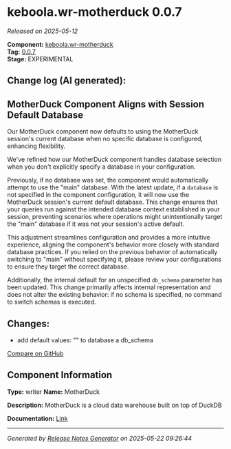 #  keboola.wr-motherduck 0.0.7

_Released on 2025-05-12_

**Component:** [keboola.wr-motherduck](https://github.com/keboola/component-motherduck)  
**Tag:** [0.0.7](https://github.com/keboola/component-motherduck/releases/tag/0.0.7)  
**Stage:** EXPERIMENTAL


## Change log (AI generated):
## MotherDuck Component Aligns with Session Default Database
Our MotherDuck component now defaults to using the MotherDuck session's current database when no specific database is configured, enhancing flexibility.

We've refined how our MotherDuck component handles database selection when you don't explicitly specify a database in your configuration.

Previously, if no database was set, the component would automatically attempt to use the "main" database. With the latest update, if a `database` is not specified in the component configuration, it will now use the MotherDuck session's current default database. This change ensures that your queries run against the intended database context established in your session, preventing scenarios where operations might unintentionally target the "main" database if it was not your session's active default.

This adjustment streamlines configuration and provides a more intuitive experience, aligning the component's behavior more closely with standard database practices. If you relied on the previous behavior of automatically switching to "main" without specifying it, please review your configurations to ensure they target the correct database.

Additionally, the internal default for an unspecified `db_schema` parameter has been updated. This change primarily affects internal representation and does not alter the existing behavior: if no schema is specified, no command to switch schemas is executed.



## Changes:



- add default values: "" to database a db_schema 



[Compare on GitHub](https://github.com/keboola/component-motherduck/compare/0.0.6...0.0.7)



## Component Information
**Type:** writer
**Name:** MotherDuck

**Description:** MotherDuck is a cloud data warehouse built on top of DuckDB


**Documentation:** [Link](https://github.com/keboola/component-motherduck/blob/master/README.md)



---
_Generated by [Release Notes Generator](https://github.com/keboola/release-notes-generator)
on 2025-05-22 09:26:44_